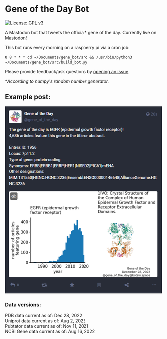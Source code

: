 # Gene of the Day Bot

[![License: GPL v3](https://img.shields.io/badge/License-GPLv3-blue.svg)](https://www.gnu.org/licenses/gpl-3.0)

A Mastodon bot that tweets the official* gene of the day. Currently live on [Mastodon](https://botsin.space/@gene_of_the_day)!

This bot runs every morning on a raspberry pi via a cron job:

```
0 8 * * * cd ~/Documents/gene_bot/src && /usr/bin/python3 ~/Documents/gene_bot/src/build_bot.py
```

Please provide feedback/ask questions by [opening an issue](https://github.com/amarallab/gene_bot/issues).

*_According to numpy's random number generator._

## Example post:

<img src='img/example_post.png' height="600">

### Data versions:
PDB data current as of: Dec 28, 2022\
Uniprot data current as of: Aug 2, 2022\
Pubtator data current as of: Nov 11, 2021\
NCBI Gene data current as of: Aug 16, 2022
